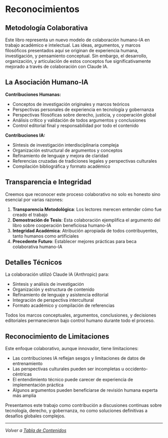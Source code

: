 # Reconocimientos

## Metodología Colaborativa

Este libro representa un nuevo modelo de colaboración humano-IA en trabajo académico e intelectual. Las ideas, argumentos, y marcos filosóficos presentados aquí se originan de experiencia humana, investigación, y pensamiento conceptual. Sin embargo, el desarrollo, organización, y articulación de estos conceptos fue significativamente mejorado a través de colaboración con Claude IA.

## La Asociación Humano-IA

**Contribuciones Humanas:**
- Conceptos de investigación originales y marcos teóricos
- Perspectivas personales de experiencia en tecnología y gobernanza
- Perspectivas filosóficas sobre derecho, justicia, y cooperación global
- Análisis crítico y validación de todos argumentos y conclusiones
- Control editorial final y responsabilidad por todo el contenido

**Contribuciones IA:**
- Síntesis de investigación interdisciplinaria compleja
- Organización estructural de argumentos y conceptos
- Refinamiento de lenguaje y mejora de claridad
- Referencias cruzadas de tradiciones legales y perspectivas culturales
- Compilación bibliográfica y formato académico

## Transparencia e Integridad

Creemos que reconocer este proceso colaborativo no solo es honesto sino esencial por varias razones:

1. **Transparencia Metodológica**: Los lectores merecen entender cómo fue creado el trabajo
2. **Demostración de Tesis**: Esta colaboración ejemplifica el argumento del libro sobre cooperación beneficiosa humano-IA
3. **Integridad Académica**: Atribución apropiada de todos contribuyentes, tanto humanos como artificiales
4. **Precedente Futuro**: Establecer mejores prácticas para beca colaborativa humano-IA

## Detalles Técnicos

La colaboración utilizó Claude IA (Anthropic) para:
- Síntesis y análisis de investigación
- Organización y estructura de contenido
- Refinamiento de lenguaje y asistencia editorial
- Integración de perspectiva intercultural
- Formato académico y compilación de referencias

Todos los marcos conceptuales, argumentos, conclusiones, y decisiones editoriales permanecieron bajo control humano durante todo el proceso.

## Reconocimiento de Limitaciones

Este enfoque colaborativo, aunque innovador, tiene limitaciones:
- Las contribuciones IA reflejan sesgos y limitaciones de datos de entrenamiento
- Las perspectivas culturales pueden ser incompletas u occidento-céntricas
- El entendimiento técnico puede carecer de experiencia de implementación práctica
- Algunos argumentos pueden beneficiarse de revisión humana experta más amplia

Presentamos este trabajo como contribución a discusiones continuas sobre tecnología, derecho, y gobernanza, no como soluciones definitivas a desafíos globales complejos.

---

*Volver a [Tabla de Contenidos](SUMMARY.md)* 